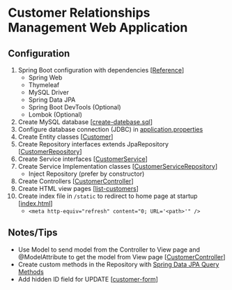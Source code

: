 # Customer Relationships Management Web Application

## Configuration
1. Spring Boot configuration with dependencies 
[[Reference]()]
   - Spring Web
   - Thymeleaf
   - MySQL Driver
   - Spring Data JPA
   - Spring Boot DevTools (Optional)
   - Lombok (Optional)
2. Create MySQL database 
[[create-datebase.sql]()]
3. Configure database connection (JDBC) in 
[application.properties]()
4. Create Entity classes 
[[Customer]()]
5. Create Repository interfaces extends JpaRepository 
[[CustomerRepository]()]
6. Create Service interfaces 
[[CustomerService]()]
7. Create Service Implementation classes 
[[CustomerServiceRepository]()]
   - Inject Repository (prefer by constructor)
8. Create Controllers 
[[CustomerController]()]
9. Create HTML view pages 
[[list-customers]()]
10. Create index file in ```/static``` to redirect to home page at startup 
[[index.html]()]
    - ```<meta http-equiv="refresh" content="0; URL='<path>'" />```

## Notes/Tips
- Use Model to send model from the Controller to View page and @ModelAttribute to get the model from View page 
[[CustomerController]()]
- Create custom methods in the Repository with 
[Spring Data JPA Query Methods](https://docs.spring.io/spring-data/jpa/docs/current/reference/html/#reference)
- Add hidden ID field for UPDATE 
[[customer-form]()]

























